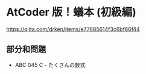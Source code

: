 # AtCoder 版！蟻本 (初級編)

<https://qiita.com/drken/items/e77685614f3c6bf86f44>

## 部分和問題

- ABC 045 C - たくさんの数式

